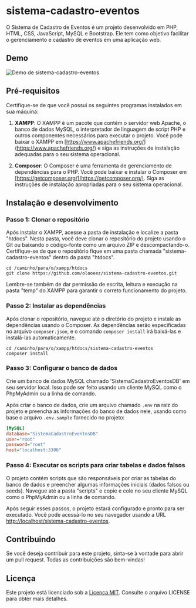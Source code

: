 # sistema-cadastro-eventos

O Sistema de Cadastro de Eventos é um projeto desenvolvido em PHP, HTML, CSS, JavaScript, MySQL e Bootstrap. Ele tem como objetivo facilitar o gerenciamento e cadastro de eventos em uma aplicação web.

## Demo

![Demo de sistema-cadastro-eventos](https://raw.githubusercontent.com/olooeez/sistema-cadastro-eventos/main/docs/images/demo.png)

## Pré-requisitos

Certifique-se de que você possui os seguintes programas instalados em sua máquina:

1. **XAMPP**: O XAMPP é um pacote que contém o servidor web Apache, o banco de dados MySQL, o interpretador de linguagem de script PHP e outros componentes necessários para executar o projeto. Você pode baixar o XAMPP em [https://www.apachefriends.org/](https://www.apachefriends.org/) e siga as instruções de instalação adequadas para o seu sistema operacional.

2. **Composer**: O Composer é uma ferramenta de gerenciamento de dependências para o PHP. Você pode baixar e instalar o Composer em [https://getcomposer.org/](https://getcomposer.org/). Siga as instruções de instalação apropriadas para o seu sistema operacional.

## Instalação e desenvolvimento

### Passo 1: Clonar o repositório

Após instalar o XAMPP, acesse a pasta de instalação e localize a pasta "htdocs". Nesta pasta, você deve clonar o repositório do projeto usando o Git ou baixando o código-fonte como um arquivo ZIP e descompactando-o. Certifique-se de que o repositório fique em uma pasta chamada "sistema-cadastro-eventos" dentro da pasta "htdocs".

```
cd /caminho/para/o/xampp/htdocs
git clone https://github.com/olooeez/sistema-cadastro-eventos.git
```

Lembre-se também de dar permissão de escrita, leitura e execução na pasta "temp" do XAMPP para garantir o correto funcionamento do projeto.

### Passo 2: Instalar as dependências

Após clonar o repositório, navegue até o diretório do projeto e instale as dependências usando o Composer. As dependências serão especificadas no arquivo `composer.json`, e o comando `composer install` irá baixá-las e instalá-las automaticamente.

```
cd /caminho/para/o/xampp/htdocs/sistema-cadastro-eventos
composer install
```

### Passo 3: Configurar o banco de dados

Crie um banco de dados MySQL chamado 'SistemaCadastroEventosDB' em seu servidor local. Isso pode ser feito usando um cliente MySQL como o PhpMyAdmin ou a linha de comando.

Após criar o banco de dados, crie um arquivo chamado `.env` na raiz do projeto e preencha as informações do banco de dados nele, usando como base o arquivo `.env.sample` fornecido no projeto:

```ini
[MySQL]
database="SistemaCadastroEventosDB"
user="root"
password="root"
host="localhost:3306"
```

### Passo 4: Executar os scripts para criar tabelas e dados falsos

O projeto contém scripts que são responsáveis por criar as tabelas do banco de dados e preencher algumas informações iniciais (dados falsos ou seeds). Navegue até a pasta "scripts" e copie e cole no seu cliente MySQL como o PhpMyAdmin ou a linha de comando.

Após seguir esses passos, o projeto estará configurado e pronto para ser executado. Você pode acessá-lo no seu navegador usando a URL [http://localhost/sistema-cadastro-eventos](http://localhost/sistema-cadastro-eventos).

## Contribuindo

Se você deseja contribuir para este projeto, sinta-se à vontade para abrir um pull request. Todas as contribuições são bem-vindas!

## Licença

Este projeto está licenciado sob a [Licença MIT](https://github.com/olooeez/sistema-cadastro-eventos/blob/main/LICENSE). Consulte o arquivo LICENSE para obter mais detalhes.
